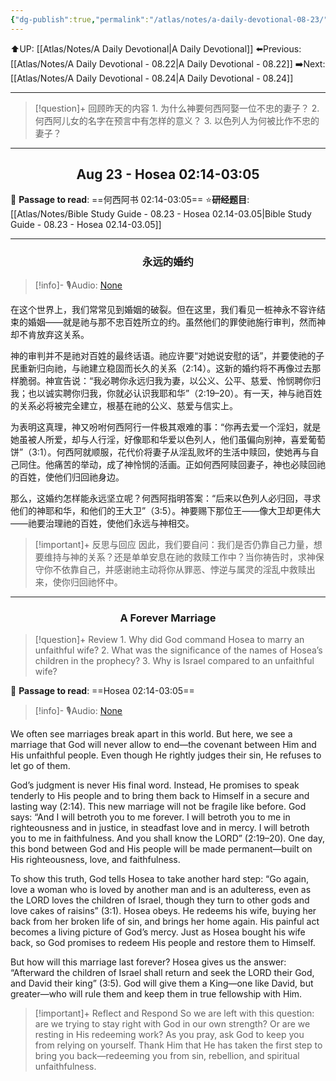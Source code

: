 ```yaml
---
{"dg-publish":true,"permalink":"/atlas/notes/a-daily-devotional-08-23/"}
---
```


 ⬆️UP: [[Atlas/Notes/A Daily Devotional\|A Daily Devotional]]
⬅️Previous: [[Atlas/Notes/A Daily Devotional - 08.22\|A Daily Devotional - 08.22]]
➡️Next: [[Atlas/Notes/A Daily Devotional - 08.24\|A Daily Devotional - 08.24]]

---

> [!question]+ 回顾昨天的内容
> 1.⁠ ⁠为什么神要何西阿娶一位不忠的妻子？
2.⁠ ⁠何西阿儿女的名字在预言中有怎样的意义？
3.⁠ ⁠以色列人为何被比作不忠的妻子？

---
## <center>Aug 23 - Hosea 02:14-03:05</center>

📖 **Passage to read**: ==何西阿书 02:14-03:05==
⭐**研经题目**: [[Atlas/Notes/Bible Study Guide - 08.23 - Hosea 02.14-03.05\|Bible Study Guide - 08.23 - Hosea 02.14-03.05]]

---
### <center>永远的婚约</center>

> [!info]- 🎙️Audio: [None]()


在这个世界上，我们常常见到婚姻的破裂。但在这里，我们看见一桩神永不容许结束的婚姻——就是祂与那不忠百姓所立的约。虽然他们的罪使祂施行审判，然而神却不肯放弃这关系。

神的审判并不是祂对百姓的最终话语。祂应许要“对她说安慰的话”，并要使祂的子民重新归向祂，与祂建立稳固而长久的关系（2:14）。这新的婚约将不再像过去那样脆弱。神宣告说：“我必聘你永远归我为妻，以公义、公平、慈爱、怜悯聘你归我；也以诚实聘你归我，你就必认识我耶和华”（2:19–20）。有一天，神与祂百姓的关系必将被完全建立，根基在祂的公义、慈爱与信实上。

为表明这真理，神又吩咐何西阿行一件极其艰难的事：“你再去爱一个淫妇，就是她虽被人所爱，却与人行淫，好像耶和华爱以色列人，他们虽偏向别神，喜爱葡萄饼”（3:1）。何西阿就顺服，花代价将妻子从淫乱败坏的生活中赎回，使她再与自己同住。他痛苦的举动，成了神怜悯的活画。正如何西阿赎回妻子，神也必赎回祂的百姓，使他们归回祂身边。

那么，这婚约怎样能永远坚立呢？何西阿指明答案：“后来以色列人必归回，寻求他们的神耶和华，和他们的王大卫”（3:5）。神要赐下那位王——像大卫却更伟大——祂要治理祂的百姓，使他们永远与神相交。

> [!important]+ 反思与回应
因此，我们要自问：我们是否仍靠自己力量，想要维持与神的关系？还是单单安息在祂的救赎工作中？当你祷告时，求神保守你不依靠自己，并感谢祂主动将你从罪恶、悖逆与属灵的淫乱中救赎出来，使你归回祂怀中。


---
### <center>A Forever Marriage</center>

> [!question]+ Review
> 1.⁠ ⁠Why did God command Hosea to marry an unfaithful wife?
2.⁠ ⁠What was the significance of the names of Hosea’s children in the prophecy?
3.⁠ ⁠Why is Israel compared to an unfaithful wife?

📖 **Passage to read**: ==Hosea 02:14-03:05==

> [!info]- 🎙️Audio: [None]()  

We often see marriages break apart in this world. But here, we see a marriage that God will never allow to end—the covenant between Him and His unfaithful people. Even though He rightly judges their sin, He refuses to let go of them.

God’s judgment is never His final word. Instead, He promises to speak tenderly to His people and to bring them back to Himself in a secure and lasting way (2:14). This new marriage will not be fragile like before. God says: “And I will betroth you to me forever. I will betroth you to me in righteousness and in justice, in steadfast love and in mercy. I will betroth you to me in faithfulness. And you shall know the LORD” (2:19–20). One day, this bond between God and His people will be made permanent—built on His righteousness, love, and faithfulness.

To show this truth, God tells Hosea to take another hard step: “Go again, love a woman who is loved by another man and is an adulteress, even as the LORD loves the children of Israel, though they turn to other gods and love cakes of raisins” (3:1). Hosea obeys. He redeems his wife, buying her back from her broken life of sin, and brings her home again. His painful act becomes a living picture of God’s mercy. Just as Hosea bought his wife back, so God promises to redeem His people and restore them to Himself.

But how will this marriage last forever? Hosea gives us the answer: “Afterward the children of Israel shall return and seek the LORD their God, and David their king” (3:5). God will give them a King—one like David, but greater—who will rule them and keep them in true fellowship with Him.

> [!important]+ Reflect and Respond
So we are left with this question: are we trying to stay right with God in our own strength? Or are we resting in His redeeming work? As you pray, ask God to keep you from relying on yourself. Thank Him that He has taken the first step to bring you back—redeeming you from sin, rebellion, and spiritual unfaithfulness.





